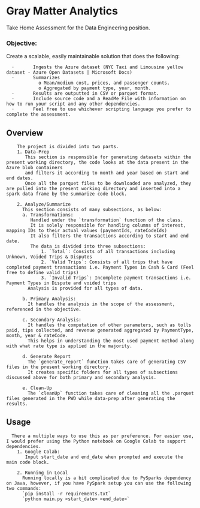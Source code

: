 # Gray Matter Analytics
Take Home Assessment for the Data Engineering position.

### Objective: 

Create a scalable, easily maintainable solution that does the following: 

      ·       Ingests the Azure dataset (NYC Taxi and Limousine yellow dataset - Azure Open Datasets | Microsoft Docs) 
      ·       Summarizes  
                o Mean/medium cost, prices, and passenger counts. 
                o Aggregated by payment type, year, month.       
      ·       Results are outputted in CSV or parquet format.       
      ·       Include source code and a ReadMe File with information on how to run your script and any other dependencies. 
      ·       Feel free to use whichever scripting language you prefer to complete the assessment.  

## Overview

        The project is divided into two parts. 
        1. Data-Prep
           This section is responsible for generating datasets within the present working directory, the code looks at the data present in the Azure blob containers 
           and filters it according to month and year based on start and end dates. 
           Once all the parquet files to be downloaded are analyzed, they are pulled into the present working directory and inserted into a spark data frame by the summarize code block. 
          
        2. Analyze/Summarize 
          This section consists of many subsections, as below: 
          a. Transformations:
             Handled under the `transformation` function of the class.
             It is solely responsible for handling columns of interest, mapping IDs to their actual values (paymentIds, rateCodeIds) 
             It also filters the transactions according to start and end date.
             The data is divided into three subsections:
                 1. `Total`: Consists of all transactions including Unknown, Voided Trips & Disputes
                 2. `Valid Trips`: Consists of all trips that have completed payment transactions i.e. Payment Types in Cash & Card (Feel free to define valid trips)
                 3. `Invalid Trips`: Incomplete payment transactions i.e. Payment Types in Dispute and voided trips
            Analysis is provided for all types of data.
          
          b. Primary Analysis:
            It handles the analysis in the scope of the assessment, referenced in the objective.

          c. Secondary Analysis:
            It handles the computation of other parameters, such as tolls paid, tips collected, and revenue generated aggregated by PaymentType, month, year & rateCode.
            This helps in understanding the most used payment method along with what rate type is applied in the majority.

          d. Generate Report
            The `generate_report` function takes care of generating CSV files in the present working directory.
            It creates specific folders for all types of subsections discussed above for both primary and secondary analysis.

          e. Clean-Up
            The `cleanUp` function takes care of cleaning all the .parquet files generated in the PWD while data-prep after generating the results.
          
            

## Usage
      There a multiple ways to use this as per preference. For easier use, I would prefer using the Python notebook on Google Colab to support dependencies.
        1. Google Colab:
           Input start_date and end_date when prompted and execute the main code block. 
        
        2. Running in Local
          Running locally is a bit complicated due to PySparks dependency on Java, however, if you have PySpark setup you can use the following two commands:
          `pip install -r requirements.txt`
          `python main.py <start_date> <end_date>`


